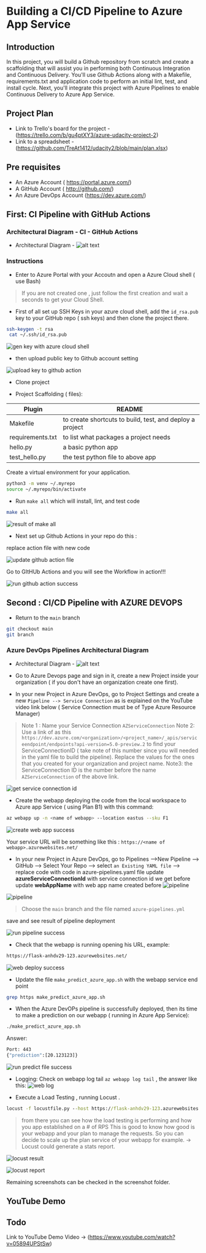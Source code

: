 # Building a CI/CD Pipeline to Azure App Service

 

## Introduction

In this project, you will build a Github repository from scratch and create a scaffolding that will assist you in performing both Continuous Integration and Continuous Delivery. You'll use Github Actions along with a Makefile, requirements.txt and application code to perform an initial lint, test, and install cycle. Next, you'll integrate this project with Azure Pipelines to enable Continuous Delivery to Azure App Service.

## Project Plan

* Link to Trello's board for the project - (https://trello.com/b/gu4ptXY3/azure-udacity-project-2)
* Link to a spreadsheet - (https://github.com/TreAt1412/udacity2/blob/main/plan.xlsx)

## Pre requisites

* An Azure Account ( https://portal.azure.com/)
* A GitHub Account ( http://github.com/)
* An Azure DevOps Account (https://dev.azure.com/)

## First: CI Pipeline with GitHub Actions

### Architectural Diagram - CI - GitHub Actions

* Architectural Diagram - ![alt text](https://github.com/jfcb853/Udacity-DevOps-Azure-Project-2/blob/main/images/ci-diagram.png)

### Instructions

* Enter to Azure Portal with your Accoutn and open a Azure Cloud shell ( use Bash)

> If you are not created one , just follow the first creation and wait a seconds to get your Cloud Shell.

* First of all set up SSH Keys in your azure cloud shell, add the `id_rsa.pub` key to your GitHub repo ( ssh keys)  and then clone the project there.

```sh
ssh-keygen -t rsa
 cat ~/.ssh/id_rsa.pub
```
![gen key with azure cloud shell](https://github.com/user-attachments/assets/96649109-b725-4f6c-9d8e-d4a40c5f33d6)

* then upload public key to Github account setting 

![upload key to github action](https://github.com/user-attachments/assets/9bd965eb-65dc-43cd-b473-5199b189c5f9)


* Clone project
   
* Project Scaffolding ( files):

| Plugin | README |
| ------ | ------ |
| Makefile | to create shortcuts to build, test, and deploy a project|
| requirements.txt| to list what packages a project needs |
| hello.py | a basic python app |
| test_hello.py | the test python file to above app|

 Create a virtual environment for your application.

```sh
python3 -m venv ~/.myrepo
source ~/.myrepo/bin/activate
```

* Run `make all` which will install, lint, and test code

```sh
make all
```
 ![result of make all](https://github.com/user-attachments/assets/1f8817d4-ba70-4b8c-8a7c-a0079b765c6f)


* Next set up Github Actions in your repo do this :

replace action file with new code

![update github action file](https://github.com/user-attachments/assets/70efec24-cda8-4368-995b-ffb4af19e3e3)

Go to GItHUb Actions and you will see the Workflow in action!!!

![run github action success](https://github.com/user-attachments/assets/08108411-8996-4820-9ce5-0c2da8801fff)


## Second : CI/CD Pipeline with AZURE DEVOPS

* Return to the `main` branch

```sh
git checkout main
git branch
```

### Azure DevOps Pipelines Architectural Diagram

* Architectural Diagram -
![alt text](https://github.com/jfcb853/Udacity-DevOps-Azure-Project-2/blob/main/images/cd-diagram.png)

* Go to Azure Devops page  and sign in it, create a new Project inside your organization ( if you don't have an organization create one first).

* In your new Project in Azure DevOps, go to Project Settings and create a new `Pipeline --> Service Connection` as is explained on the YouTube video link  below ( Service Connection must be of Type Azure Resource Manager)

> Note 1 : Name your Service Connection `AZServiceConnection`
> Note 2: Use a link of as this `https://dev.azure.com/<organization>/<project_name>/_apis/serviceendpoint/endpoints?api-version=5.0-preview.2`  to find your ServiceConnectionID ( take note of this number since you will needed in the yaml file to build the pipeline). Replace the values for the ones that you created for your organization and project name.
> Note3: the ServiceConnection ID is the number before the name `AZServiceConnection` of the above link.

![get service connection id](https://github.com/user-attachments/assets/f6a8c5a7-0fde-4306-9277-3b37840cbbeb)

* Create the webapp deploying the code from the local workspace to Azure app Service ( using Plan B1)  with this command:

```sh
az webapp up -n <name of webapp> --location eastus --sku F1
```

![create web app success](https://github.com/user-attachments/assets/25a16459-ec3a-4e3d-b2d0-69b0adfcae36)

 Your service URL  will be something like this : `https://<name of webapp>.azurewebsites.net/`
 

* In  your new Project in Azure DevOps, go to Pipelines -->New Pipeline --> GitHub --> Select Your Repo --> select `an Existing YAML file` --> replace code with code in azure-pipelines.yaml file
update **azureServiceConnectionId** with service connection id we get before
update **webAppName** with web app name created before
![pipeline](https://github.com/user-attachments/assets/cb099db6-3eba-4645-a57e-bd4a031c56a3)

![pipeline ](https://github.com/user-attachments/assets/0cdca192-01ad-43f0-8cf2-470dee691d8e)

> Choose the `main` branch and the file named `azure-pipelines.yml`  
 

save and see result of pipeline deployment

![run pipeline success](https://github.com/user-attachments/assets/6e5d2572-87a1-4108-b417-d29693673293)


* Check that the webapp is running opening his URL, example:

```sh
https://flask-anhdv29-123.azurewebsites.net/
```
 ![web deploy success](https://github.com/user-attachments/assets/8b962bfa-c2ad-4557-8eb5-e214db554935)

* Update the file `make_predict_azure_app.sh` with the webapp service end point

```sh
grep https make_predict_azure_app.sh
```

* When the Azure DevOPs pipeline is successfully deployed, then its time to make a prediction on our webapp ( running in Azure App Service):

```sh
./make_predict_azure_app.sh
```

Answer:

```sh
Port: 443
{"prediction":[20.123123]}
```
![run predict file success](https://github.com/user-attachments/assets/00b116e7-08f6-41c1-9cf8-0754980cfd5b)

* Logging: Check on webapp log tail `az webapp log tail` , the answer like this:
 ![web log](https://github.com/user-attachments/assets/496ecff9-e54b-4263-84b0-ce9443269c78)


* Execute a Load Testing , running Locust .
 
```cmd
locust -f locustfile.py --host https://flask-anhdv29-123.azurewebsites.net/ --users 500 --spawn-rate 5 
```

>from there you can see how the load testing is performing and how you app established on a # of RPS
> This is good to know how good is your webapp and your plan to manage the requests. So you can decide to scale up the plan service of your webapp for example.
-> Locust could generate a stats report.
>
![locust result](https://github.com/user-attachments/assets/7cdba41e-a0ca-4d17-87b5-f72791f15fec)

![locust report](https://github.com/user-attachments/assets/72ded0e7-77c4-425d-b511-7dbffb46d7b6)

Remaining screenshots can be checked in the screenshot folder.


## YouTube Demo
## Todo
Link to YouTube Demo Video -> (https://www.youtube.com/watch?v=05894UPStSw)
 

